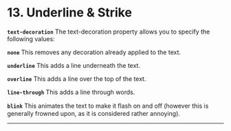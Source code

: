 # 13. Underline & Strike

**`text-decoration`**
The text-decoration property allows you to specify the following values:

**`none`**
This removes any decoration already applied to the text.

**`underline`**
This adds a line underneath the text.

**`overline`**
This adds a line over the top of the text.

**`line-through`**
This adds a line through words.

**`blink`**
This animates the text to make it ﬂash on and oﬀ (however this is generally frowned upon, as it is considered rather annoying).

---
